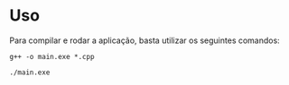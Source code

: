 # Uso
Para compilar e rodar a aplicação, basta utilizar os seguintes comandos:
```
g++ -o main.exe *.cpp

./main.exe
```